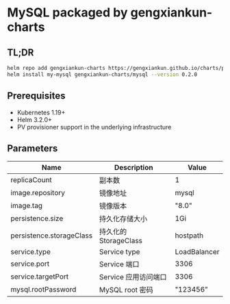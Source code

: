 # MySQL packaged by gengxiankun-charts

## TL;DR
```bash
helm repo add gengxiankun-charts https://gengxiankun.github.io/charts/package/
helm install my-mysql gengxiankun-charts/mysql --version 0.2.0
```

## Prerequisites
- Kubernetes 1.19+
- Helm 3.2.0+
- PV provisioner support in the underlying infrastructure

## Parameters

| Name | Description | Value |
| -- | -- | -- |
| replicaCount | 副本数 | 1 |
| image.repository | 镜像地址 | mysql |
| image.tag | 镜像版本 | "8.0" |
| persistence.size | 持久化存储大小 | 1Gi |
| persistence.storageClass | 持久化的 StorageClass | hostpath |
| service.type | Service type | LoadBalancer |
| service.port | Service 端口 | 3306 |
| service.targetPort | Service 应用访问端口 | 3306 |
| mysql.rootPassword | MySQL root 密码 | "123456" |